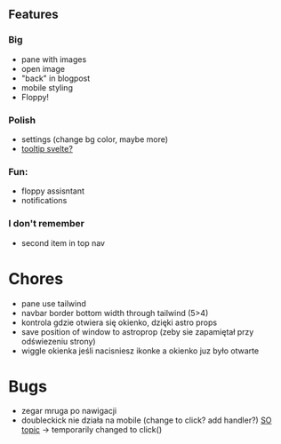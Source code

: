 ## Features

### Big
- pane with images
- open image
- "back" in blogpost
- mobile styling
- Floppy!
### Polish

- settings (change bg color, maybe more)
- [tooltip svelte?](https://dev.to/danawoodman/svelte-quick-tip-using-actions-to-integrate-with-javascript-libraries-tippy-tooltips-2m94)

### Fun:
- floppy assisntant
- notifications

### I don't remember

- second item in top nav

# Chores

- pane use tailwind
- navbar border bottom width through tailwind (5>4)
- kontrola gdzie otwiera się okienko, dzięki astro props
- save position of window to astroprop (zeby sie zapamiętał przy odświezeniu strony)
- wiggle okienka jeśli nacisniesz ikonke a okienko juz było otwarte

# Bugs
- zegar mruga po nawigacji
- doubleckick nie działa na mobile (change to click? add handler?) [SO topic](https://stackoverflow.com/questions/28940676/how-to-make-ondblclick-event-works-on-phone) -> temporarily changed to click()

